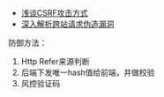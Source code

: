 * [浅谈CSRF攻击方式](https://juejin.im/entry/588051511b69e60058c6e75e)
* [深入解析跨站请求伪造漏洞](http://netsecurity.51cto.com/art/200812/102951.htm)

防御方法：

1. Http Refer来源判断
2. 后端下发唯一hash值给前端，并做校验
3. 风控验证码